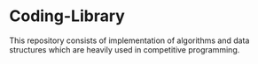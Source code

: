 # Coding-Library
This repository consists of implementation of algorithms and data structures which are heavily used in competitive programming.
